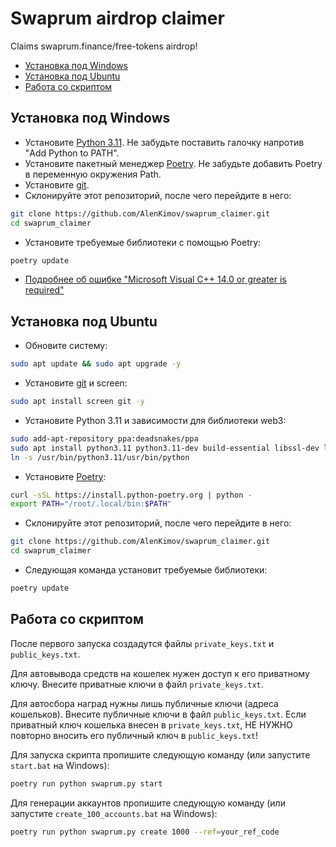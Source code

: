 # Swaprum airdrop claimer
Claims swaprum.finance/free-tokens airdrop!

- [Установка под Windows](#Установка-под-Windows)
- [Установка под Ubuntu](#Установка-под-Ubuntu)
- [Работа со скриптом](#Работа-со-скриптом)

## Установка под Windows
- Установите [Python 3.11](https://www.python.org/downloads/windows/). Не забудьте поставить галочку напротив "Add Python to PATH".
- Установите пакетный менеджер [Poetry](https://python-poetry.org/docs/). Не забудьте добавить Poetry в переменную окружения Path.
- Установите [git](https://git-scm.com/download/win).
- Склонируйте этот репозиторий, после чего перейдите в него:
```bash
git clone https://github.com/AlenKimov/swaprum_claimer.git
cd swaprum_claimer
```
- Установите требуемые библиотеки с помощью Poetry:
```bash
poetry update
```
- [Подробнее об ошибке "Microsoft Visual C++ 14.0 or greater is required"](https://web3py.readthedocs.io/en/latest/troubleshooting.html#why-am-i-getting-visual-c-or-cython-not-installed-error)

## Установка под Ubuntu
- Обновите систему:
```bash
sudo apt update && sudo apt upgrade -y
```
- Установите [git](https://git-scm.com/download/linux) и screen:
```bash
sudo apt install screen git -y
```
- Установите Python 3.11 и зависимости для библиотеки web3:
```bash
sudo add-apt-repository ppa:deadsnakes/ppa
sudo apt install python3.11 python3.11-dev build-essential libssl-dev libffi-dev -y
ln -s /usr/bin/python3.11/usr/bin/python
```
- Установите [Poetry](https://python-poetry.org/docs/):
```bash
curl -sSL https://install.python-poetry.org | python -
export PATH="/root/.local/bin:$PATH"
```
- Склонируйте этот репозиторий, после чего перейдите в него:
```bash
git clone https://github.com/AlenKimov/swaprum_claimer.git
cd swaprum_claimer
```
- Следующая команда установит требуемые библиотеки:
```bash
poetry update
```

## Работа со скриптом
После первого запуска создадутся файлы `private_keys.txt` и `public_keys.txt`.

Для автовывода средств на кошелек нужен доступ к его приватному ключу.
Внесите приватные ключи в файл `private_keys.txt`.

Для автосбора наград нужны лишь публичные ключи (адреса кошельков).
Внесите публичные ключи в файл `public_keys.txt`.
Если приватный ключ кошелька внесен в `private_keys.txt`,
НЕ НУЖНО повторно вносить его публичный ключ в `public_keys.txt`!

Для запуска скрипта пропишите следующую команду (или запустите `start.bat` на Windows):
```bash
poetry run python swaprum.py start
```

Для генерации аккаунтов пропишите следующую команду (или запустите `create_100_accounts.bat` на Windows):
```bash
poetry run python swaprum.py create 1000 --ref=your_ref_code
```